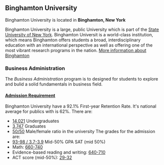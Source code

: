 ## Binghamton University
Binghamton University is located in **Binghamton, New York**

Binghamton University is a large, public University which is part of the [State University of New York](https://www.suny.edu). Binghamton Universit is a world-class institution, which means Binghamton offers students a broad, interdisciplinary education with an international perspective as well as offering one of the most vibrant research programs in the nation. [More information about Binghamton](https://www.suny.edu/campuses/binghamton/)
### **Business Administration**
The _Business Administration_ program is to designed for students to explore and bulid a solid fundamentals in business field.
#### [Admission Requirement](https://www.binghamton.edu/admissions/)
Binghamton University have a 92.1% First-year Retention Rate. It's national average for publics with is 62%.
There are:
* <ins>14,021</ins> Undergraduates
* <ins>3,747</ins> Graduates
* <ins>50/50</ins> Male/female ratio in the university
The grades for the admission are:
* <ins>93-98 / 3.7-3.9</ins> Mid-50% GPA
SAT (mid 50%)
* Math: <ins>660-740</ins>
* Evidence-based reading and writing: <ins>640-710</ins>
* ACT score (mid-50%): <ins>29-32</ins>


